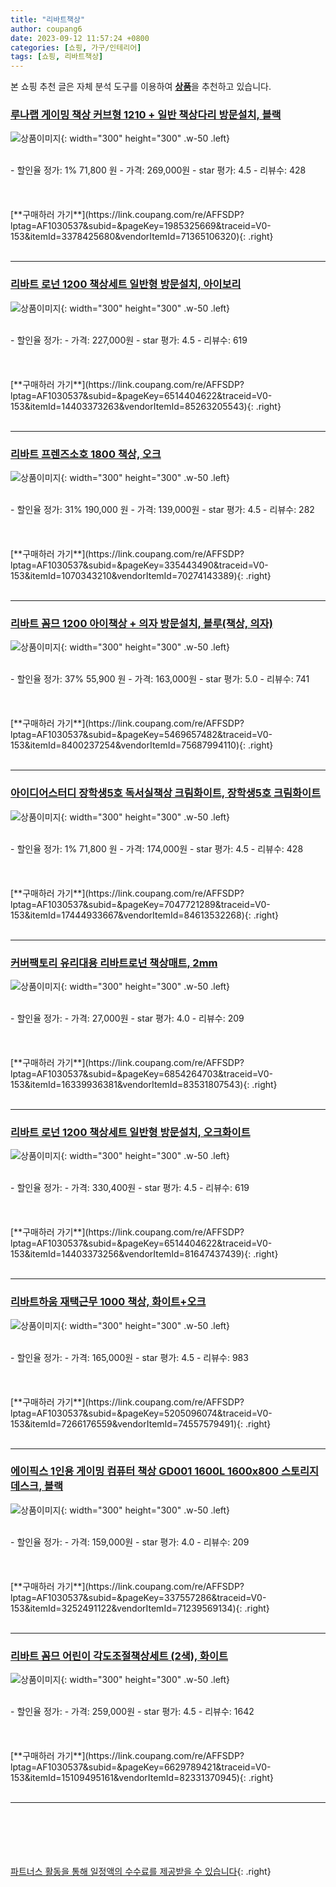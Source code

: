 ```yaml
---
title: "리바트책상"
author: coupang6
date: 2023-09-12 11:57:24 +0800
categories: [쇼핑, 가구/인테리어]
tags: [쇼핑, 리바트책상]
---
```


본 쇼핑 추천 글은 자체 분석 도구를 이용하여 [**상품**](https://link.coupang.com/a/bao1ui)을 추천하고 있습니다.

### [루나랩 게이밍 책상 커브형 1210 + 일반 책상다리 방문설치, 블랙](https://link.coupang.com/re/AFFSDP?lptag=AF1030537&subid=&pageKey=1985325669&traceid=V0-153&itemId=3378425680&vendorItemId=71365106320)

![상품이미지](https://thumbnail9.coupangcdn.com/thumbnails/remote/230x230ex/image/retail/images/3580789557333838-7ebbc066-9a4c-4766-b0f6-9f146dfb7e9d.jpg){: width="300" height="300" .w-50 .left}


<br>
- 할인율 정가: 1%  71,800   원
- 가격: 269,000원
- star 평가: 4.5
- 리뷰수: 428
<br>
<br>
<br>
<br>
[**구매하러 가기**](https://link.coupang.com/re/AFFSDP?lptag=AF1030537&subid=&pageKey=1985325669&traceid=V0-153&itemId=3378425680&vendorItemId=71365106320){: .right}
<br>
<br>

---

### [리바트 로넌 1200 책상세트 일반형 방문설치, 아이보리](https://link.coupang.com/re/AFFSDP?lptag=AF1030537&subid=&pageKey=6514404622&traceid=V0-153&itemId=14403373263&vendorItemId=85263205543)

![상품이미지](https://thumbnail8.coupangcdn.com/thumbnails/remote/230x230ex/image/vendor_inventory/3cf4/a358dc50f7d4677ab8552c6742285724a508a20ef04cde89d9b85b1525f3.jpg){: width="300" height="300" .w-50 .left}


<br>
- 할인율 정가: 
- 가격: 227,000원
- star 평가: 4.5
- 리뷰수: 619
<br>
<br>
<br>
<br>
[**구매하러 가기**](https://link.coupang.com/re/AFFSDP?lptag=AF1030537&subid=&pageKey=6514404622&traceid=V0-153&itemId=14403373263&vendorItemId=85263205543){: .right}
<br>
<br>

---

### [리바트 프렌즈소호 1800 책상, 오크](https://link.coupang.com/re/AFFSDP?lptag=AF1030537&subid=&pageKey=335443490&traceid=V0-153&itemId=1070343210&vendorItemId=70274143389)

![상품이미지](https://thumbnail10.coupangcdn.com/thumbnails/remote/230x230ex/image/vendor_inventory/9914/11e699ad2767ae61cb0da7ee1bed91668d1bbb783b3cc0a21a096bd2c3b6.jpg){: width="300" height="300" .w-50 .left}


<br>
- 할인율 정가: 31%  190,000   원
- 가격: 139,000원
- star 평가: 4.5
- 리뷰수: 282
<br>
<br>
<br>
<br>
[**구매하러 가기**](https://link.coupang.com/re/AFFSDP?lptag=AF1030537&subid=&pageKey=335443490&traceid=V0-153&itemId=1070343210&vendorItemId=70274143389){: .right}
<br>
<br>

---

### [리바트 꼼므 1200 아이책상 + 의자 방문설치, 블루(책상, 의자)](https://link.coupang.com/re/AFFSDP?lptag=AF1030537&subid=&pageKey=5469657482&traceid=V0-153&itemId=8400237254&vendorItemId=75687994110)

![상품이미지](https://thumbnail6.coupangcdn.com/thumbnails/remote/230x230ex/image/retail/images/139466253306069-f2679b39-1601-417f-b2d7-ccb2cc86d1ac.png){: width="300" height="300" .w-50 .left}


<br>
- 할인율 정가: 37%  55,900   원
- 가격: 163,000원
- star 평가: 5.0
- 리뷰수: 741
<br>
<br>
<br>
<br>
[**구매하러 가기**](https://link.coupang.com/re/AFFSDP?lptag=AF1030537&subid=&pageKey=5469657482&traceid=V0-153&itemId=8400237254&vendorItemId=75687994110){: .right}
<br>
<br>

---

### [아이디어스터디 장학생5호 독서실책상 크림화이트, 장학생5호 크림화이트](https://link.coupang.com/re/AFFSDP?lptag=AF1030537&subid=&pageKey=7047721289&traceid=V0-153&itemId=17444933667&vendorItemId=84613532268)

![상품이미지](https://thumbnail9.coupangcdn.com/thumbnails/remote/230x230ex/image/vendor_inventory/8e3d/6c40171270e93afea5e033a1c879920a090f87d3474752b2c5c0b36d348f.jpg){: width="300" height="300" .w-50 .left}


<br>
- 할인율 정가: 1%  71,800   원
- 가격: 174,000원
- star 평가: 4.5
- 리뷰수: 428
<br>
<br>
<br>
<br>
[**구매하러 가기**](https://link.coupang.com/re/AFFSDP?lptag=AF1030537&subid=&pageKey=7047721289&traceid=V0-153&itemId=17444933667&vendorItemId=84613532268){: .right}
<br>
<br>

---

### [커버팩토리 유리대용 리바트로넌 책상매트, 2mm](https://link.coupang.com/re/AFFSDP?lptag=AF1030537&subid=&pageKey=6854264703&traceid=V0-153&itemId=16339936381&vendorItemId=83531807543)

![상품이미지](https://thumbnail10.coupangcdn.com/thumbnails/remote/230x230ex/image/vendor_inventory/f0c4/48582c136ac6cb369bb59015f8d5ad99eeb60a92cd548fa3a702c6765a36.jpg){: width="300" height="300" .w-50 .left}


<br>
- 할인율 정가: 
- 가격: 27,000원
- star 평가: 4.0
- 리뷰수: 209
<br>
<br>
<br>
<br>
[**구매하러 가기**](https://link.coupang.com/re/AFFSDP?lptag=AF1030537&subid=&pageKey=6854264703&traceid=V0-153&itemId=16339936381&vendorItemId=83531807543){: .right}
<br>
<br>

---

### [리바트 로넌 1200 책상세트 일반형 방문설치, 오크화이트](https://link.coupang.com/re/AFFSDP?lptag=AF1030537&subid=&pageKey=6514404622&traceid=V0-153&itemId=14403373256&vendorItemId=81647437439)

![상품이미지](https://thumbnail9.coupangcdn.com/thumbnails/remote/230x230ex/image/rs_quotation_api/sod1npp0/bc4ece2772164e65a710ee117db2a3f4.jpg){: width="300" height="300" .w-50 .left}


<br>
- 할인율 정가: 
- 가격: 330,400원
- star 평가: 4.5
- 리뷰수: 619
<br>
<br>
<br>
<br>
[**구매하러 가기**](https://link.coupang.com/re/AFFSDP?lptag=AF1030537&subid=&pageKey=6514404622&traceid=V0-153&itemId=14403373256&vendorItemId=81647437439){: .right}
<br>
<br>

---

### [리바트하움 재택근무 1000 책상, 화이트+오크](https://link.coupang.com/re/AFFSDP?lptag=AF1030537&subid=&pageKey=5205096074&traceid=V0-153&itemId=7266176559&vendorItemId=74557579491)

![상품이미지](https://thumbnail7.coupangcdn.com/thumbnails/remote/230x230ex/image/vendor_inventory/bdc8/3f30d495e774ea21195fb3b41722a993159801bb3118d1534a23a3c2b402.jpg){: width="300" height="300" .w-50 .left}


<br>
- 할인율 정가: 
- 가격: 165,000원
- star 평가: 4.5
- 리뷰수: 983
<br>
<br>
<br>
<br>
[**구매하러 가기**](https://link.coupang.com/re/AFFSDP?lptag=AF1030537&subid=&pageKey=5205096074&traceid=V0-153&itemId=7266176559&vendorItemId=74557579491){: .right}
<br>
<br>

---

### [에이픽스 1인용 게이밍 컴퓨터 책상 GD001 1600L 1600x800 스토리지 데스크, 블랙](https://link.coupang.com/re/AFFSDP?lptag=AF1030537&subid=&pageKey=337557286&traceid=V0-153&itemId=3252491122&vendorItemId=71239569134)

![상품이미지](https://thumbnail9.coupangcdn.com/thumbnails/remote/230x230ex/image/vendor_inventory/28ba/91bfe09e76265a7db190e6c106dbc14770efd0e42b5b56369d8a0d92ba76.jpg){: width="300" height="300" .w-50 .left}


<br>
- 할인율 정가: 
- 가격: 159,000원
- star 평가: 4.0
- 리뷰수: 209
<br>
<br>
<br>
<br>
[**구매하러 가기**](https://link.coupang.com/re/AFFSDP?lptag=AF1030537&subid=&pageKey=337557286&traceid=V0-153&itemId=3252491122&vendorItemId=71239569134){: .right}
<br>
<br>

---

### [리바트 꼼므 어린이 각도조절책상세트 (2색), 화이트](https://link.coupang.com/re/AFFSDP?lptag=AF1030537&subid=&pageKey=6629789421&traceid=V0-153&itemId=15109495161&vendorItemId=82331370945)

![상품이미지](https://thumbnail6.coupangcdn.com/thumbnails/remote/230x230ex/image/vendor_inventory/fc58/aae74715e96d301f3e8bee434dc377b17116fab3e904d677b6e3d6302ed1.jpg){: width="300" height="300" .w-50 .left}


<br>
- 할인율 정가: 
- 가격: 259,000원
- star 평가: 4.5
- 리뷰수: 1642
<br>
<br>
<br>
<br>
[**구매하러 가기**](https://link.coupang.com/re/AFFSDP?lptag=AF1030537&subid=&pageKey=6629789421&traceid=V0-153&itemId=15109495161&vendorItemId=82331370945){: .right}
<br>
<br>

---
<br><br><br><br><br> [파트너스 활동을 통해 일정액의 수수료를 제공받을 수 있습니다](https://link.coupang.com/a/bao1ui){: .right}